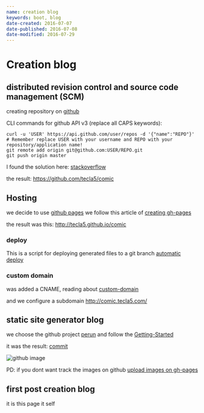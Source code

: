 ```yaml
---
name: creation blog
keywords: boot, blog
date-created: 2016-07-07
date-published: 2016-07-08
date-modified: 2016-07-29
---
```


# Creation blog

##  distributed revision control and source code management (SCM)
creating repository on [github](https://github.com/)

CLI commands for github API v3 (replace all CAPS keywords):

    curl -u 'USER' https://api.github.com/user/repos -d '{"name":"REPO"}'
    # Remember replace USER with your username and REPO with your repository/application name!
    git remote add origin git@github.com:USER/REPO.git
    git push origin master

I found the solution here: [stackoverflow](http://stackoverflow.com/questions/2423777/is-it-possible-to-create-a-remote-repo-on-github-from-the-cli-without-opening-br)

the result:
https://github.com/tecla5/comic


## Hosting

we decide to use [github pages](https://pages.github.com/)
we follow this article of [creating gh-pages](https://help.github.com/articles/creating-project-pages-manually/)

the result was this:
http://tecla5.github.io/comic

### deploy

This is a script for deploying generated files to a git branch
[automatic deploy](https://github.com/X1011/git-directory-deploy)

### custom domain
was added a CNAME, reading about [custom-domain](https://help.github.com/articles/using-a-custom-domain-with-github-pages/)

and we configure a subdomain
http://comic.tecla5.com/


##  static site generator blog
we choose the github project [perun](https://github.com/hashobject/perun)
 and follow the [Getting-Started](https://github.com/hashobject/perun/wiki/Getting-Started)


it was the result: [commit](https://github.com/tecla5/comic/commit/778fa6263be445296fc3caed9b7b2b1634e29139)


![github image](https://cloud.githubusercontent.com/assets/3462917/16172782/9c3d0286-358f-11e6-96c2-5fc38c53940a.png)

PD: if you dont want track the images on github
[upload images on gh-pages](http://solutionoptimist.com/2013/12/28/awesome-github-tricks/)

## first post creation blog
it is this page it self
